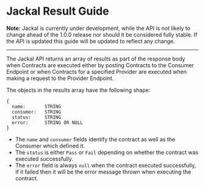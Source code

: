 # Jackal Result Guide

__Note:__ Jackal is currently under development, while the API is not likely to change ahead of the 1.0.0 release nor should it be considered fully stable. If the API is updated this guide will be updated to reflect any change.

---------------

The Jackal API returns an array of results as part of the response body when Contracts are executed either by posting Contracts to the Consumer Endpoint or when Contracts for a specified Provider are executed when making a request to the Provider Endpoint.

The objects in the results array have the following shape:

```
{
  name:       STRING
  consumer:   STRING
  status:     STRING
  error:      STRING OR NULL
}
```

- The `name` and `consumer` fields identify the contract as well as the Consumer which defined it.
- The `status` is either `Pass` or `Fail` depending on whether the contract was executed successfully.
- The `error` field is always `null` when the contract executed successfully, if it failed then it will be the error message thrown when executing the contract.
